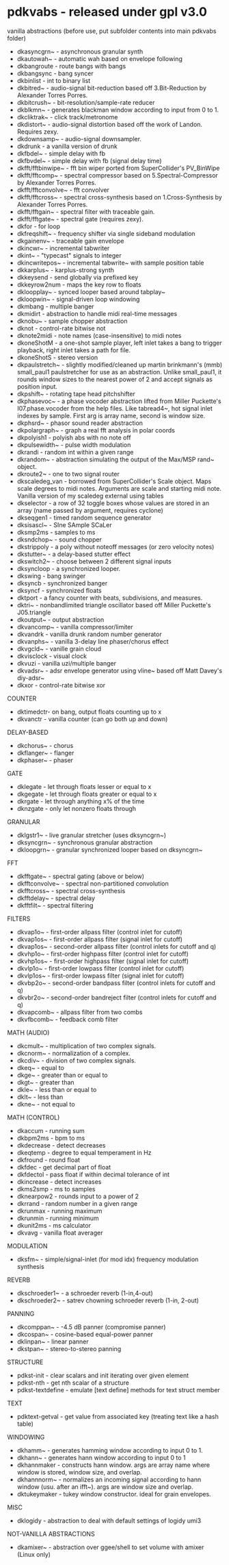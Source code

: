 # pdkvabs - released under gpl v3.0
vanilla abstractions
(before use, put subfolder contents into main pdkvabs folder)

- dkasyncgrn~ - asynchronous granular synth
- dkautowah~ - automatic wah based on envelope following
- dkbangroute - route bangs with bangs
- dkbangsync - bang syncer
- dkbinlist - int to binary list
- dkbitred~ - audio-signal bit-reduction based off 3.Bit-Reduction by Alexander Torres Porres.
- dkbitcrush~ - bit-resolution/sample-rate reducer
- dkblkmn~ - generates blackman window according to input from 0 to 1. 
- dkcliktrak~ - click track/metronome
- dkdistort~ - audio-signal distortion based off the work of Landon. Requires zexy.
- dkdownsamp~ - audio-signal downsampler.
- dkdrunk - a vanilla version of drunk
- dkfbdel~ - simple delay with fb
- dkfbvdel~ - simple delay with fb (signal delay time)
- dkfft/fftbinwipe~ - fft bin wiper ported from SuperCollider's PV_BinWipe
- dkfft/fftcomp~ - spectral compressor based on 5.Spectral-Compressor by Alexander Torres Porres.
- dkfft/fftconvolve~ - fft convolver
- dkfft/fftcross~ - spectral cross-synthesis based on 1.Cross-Synthesis by Alexander Torres Porres.
- dkfft/fftgain~ - spectral filter with traceable gain. 
- dkfft/fftgate~ - spectral gate (requires zexy). 
- dkfor - for loop
- dkfreqshift~ - frequency shifter via single sideband modulation
- dkgainenv~ - traceable gain envelope
- dkincwr~ - incremental tabwriter
- dkint~ - "typecast" signals to integer
- dkincwritepos~ - incremental tabwrite~ with sample position table
- dkkarplus~ - karplus-strong synth
- dkkeysend - send globally via prefixed key
- dkkeyrow2num - maps the key row to floats
- dkloopplay~ - synced looper based around tabplay~
- dkloopwin~ - signal-driven loop windowing
- dkmbang - multiple banger
- dkmidirt - abstraction to handle midi real-time messages
- dknobu~ - sample chopper abstraction
- dknot - control-rate bitwise not
- dknote2midi - note names (case-insensitive) to midi notes
- dkoneShotM - a one-shot sample player, left inlet takes a bang to trigger playback, right inlet takes a path for file. 
- dkoneShotS - stereo version 
- dkpaulstretch~ - slightly modified/cleaned up martin brinkmann's (mmb) small_paul1 paulstretcher for use as an abstraction. Unlike small_paul1, it rounds window sizes to the nearest power of 2 and accept signals as position input.
- dkpshift~ - rotating tape head pitchshifter
- dkphasevoc~ - a phase vocoder abstraction lifted from Miller Puckette's I07.phase.vocoder from the help files. Like tabread4~, hot signal inlet indexes by sample. First arg is array name, second is window size.
- dkphsrd~ - phasor sound reader abstraction
- dkpolargraph~ - graph a real fft analysis in polar coords
- dkpolyish1 - polyish abs with no note off
- dkpulsewidth~ - pulse width modulation
- dkrandi - random int within a given range
- dkrandom~ - abstraction simulating the output of the Max/MSP rand~ object.
- dkroute2~ - one to two signal router
- dkscaledeg_van - borrowed from SuperCollider's Scale object. Maps scale degrees to midi notes. Arguments are scale and starting midi note. Vanilla version of my scaledeg external using tables
- dkselector - a row of 32 toggle boxes whose values are stored in an array (name passed by argument, requires cyclone) 
- dkseqgen1 - timed random sequence generator
- dksisascl~ - SIne SAmple SCaLer
- dksmp2ms - samples to ms
- dksndchop~ - sound chopper
- dkstrippoly - a poly without noteoff messages (or zero velocity notes) 
- dkstutter~ - a delay-based stutter effect
- dkswitch2~ - choose between 2 different signal inputs
- dksyncloop - a synchronized looper. 
- dkswing - bang swinger
- dksyncb - synchronized banger
- dksyncf - synchronized floats
- dktport - a fancy counter with beats, subdivisions, and measures. 
- dktri~ - nonbandlimited triangle oscillator based off Miller Puckette's  J05.triangle
- dkoutput~ - output abstraction
- dkvancomp~ - vanilla compressor/limiter
- dkvandrk - vanilla drunk random number generator 
- dkvanphs~ - vanilla 3-delay line phaser/chorus effect 
- dkvgcld~ - vanille grain cloud
- dkvisclock - visual clock
- dkvuzi - vanilla uzi/multiple banger
- dkvadsr~ - adsr envelope generator using vline~ based off Matt Davey's  diy-adsr~
- dkxor - control-rate bitwise xor

COUNTER
- dktimedctr- on bang, output floats counting up to x 
- dkvanctr - vanilla counter (can go both up and down)

DELAY-BASED
- dkchorus~ - chorus
- dkflanger~ - flanger
- dkphaser~ - phaser

GATE
- dklegate - let through floats lesser or equal to x
- dkgegate - let through floats greater or equal to x
- dkrgate - let through anything x% of the time
- dknzgate - only let nonzero floats through

GRANULAR
- dklgstr1~ - live granular stretcher (uses dksyncgrn~)
- dksyncgrn~ - synchronous granular abstraction
- dkloopgrn~ - granular synchronized looper based on dksyncgrn~

FFT
- dkfftgate~ - spectral gating (above or below)
- dkfftconvolve~ - spectral non-partitioned convolution
- dkfftcross~ - spectral cross-synthesis
- dkfftdelay~ - spectral delay
- dkfftfilt~ - spectral filtering

FILTERS
- dkvap1o~ - first-order allpass filter (control inlet for cutoff)
- dkvap1os~ - first-order allpass filter (signal inlet for cutoff)
- dkvap1os~ - second-order allpass filter (control inlets for cutoff and q)
- dkvhp1o~ - first-order highpass filter (control inlet for cutoff)
- dkvhp1os~ - first-order highpass filter (signal inlet for cutoff)
- dkvlp1o~ - first-order lowpass filter (control inlet for cutoff)
- dkvlp1os~ - first-order lowpass filter (signal inlet for cutoff)
- dkvbp2o~ - second-order bandpass filter (control inlets for cutoff and q)
- dkvbr2o~ - second-order bandreject filter (control inlets for cutoff and q)
- dkvapcomb~ - allpass filter from two combs
- dkvfbcomb~ - feedback comb filter

MATH (AUDIO)
- dkcmult~ - multiplication of two complex signals. 
- dkcnorm~ - normalization of a complex. 
- dkcdiv~ - division of two complex signals.
- dkeq~ - equal to
- dkge~ - greater than or equal to
- dkgt~ - greater than
- dkle~ - less than or equal to
- dklt~ - less than
- dkne~ - not equal to

MATH (CONTROL)
- dkaccum - running sum
- dkbpm2ms - bpm to ms
- dkdecrease - detect decreases 
- dkeqtemp - degree to equal temperament in Hz
- dkfround - round float
- dkfdec - get decimal part of float
- dkfdectol - pass float if within decimal tolerance of int
- dkincrease - detect increases 
- dkms2smp - ms to samples
- dknearpow2 - rounds input to a power of 2
- dkrrand - random number in a given range
- dkrunmax - running maximum
- dkrunmin - running minimum
- dkunit2ms - ms calculator
- dkvavg - vanilla float averager

MODULATION
- dksfm~ - simple/signal-inlet (for mod idx) frequency modulation synthesis

REVERB
- dkschroeder1~ - a schroeder reverb (1-in,4-out)
- dkschroeder2~ - satrev chowning schroeder reverb (1-in, 2-out)

PANNING
- dkcomppan~ - -4.5 dB panner (compromise panner)
- dkcospan~ - cosine-based equal-power panner
- dklinpan~ - linear panner
- dkstpan~ - stereo-to-stereo panning 

STRUCTURE
- pdkst-init - clear scalars and init iterating over given element
- pdkst-nth - get nth scalar of a structure 
- pdkst-textdefine - emulate [text define] methods for text struct member

TEXT
- pdktext-getval - get value from associated key (treating text like a hash table)

WINDOWING
- dkhamm~ - generates hamming window according to input 0 to 1. 
- dkhann~ - generates hann window according to input 0 to 1
- dkhannmaker - constructs hann window. args are array name where window is stored, window size, and overlap.
- dkhannnorm~ - normalizes an incoming signal according to hann window (usu. after an ifft~). args are window size and overlap.
- dktukeymaker - tukey window constructor. ideal for grain envelopes. 

MISC
- dklogidy - abstraction to deal with default settings of logidy umi3

NOT-VANILLA ABSTRACTIONS
- dkamixer~ - abstraction over ggee/shell to set volume with amixer (Linux only)
